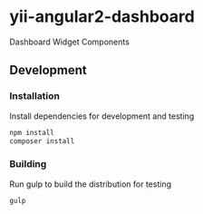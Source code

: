 # yii-angular2-dashboard
Dashboard Widget Components

## Development

### Installation

Install dependencies for development and testing

```bash
npm install
composer install
```

### Building

Run gulp to build the distribution for testing

```bash
gulp
```
